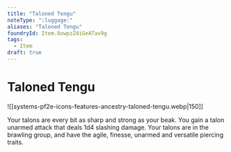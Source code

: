 ```yaml
---
title: "Taloned Tengu"
noteType: ":luggage:"
aliases: "Taloned Tengu"
foundryId: Item.8owpzZ4iGeATav9g
tags:
  - Item
draft: true
---
```


# Taloned Tengu
![[systems-pf2e-icons-features-ancestry-taloned-tengu.webp|150]]

Your talons are every bit as sharp and strong as your beak. You gain a talon unarmed attack that deals 1d4 slashing damage. Your talons are in the brawling group, and have the agile, finesse, unarmed and versatile piercing traits.
